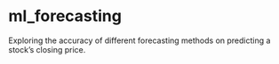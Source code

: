 # ml_forecasting
Exploring the accuracy of different forecasting methods on predicting a stock’s closing price.
